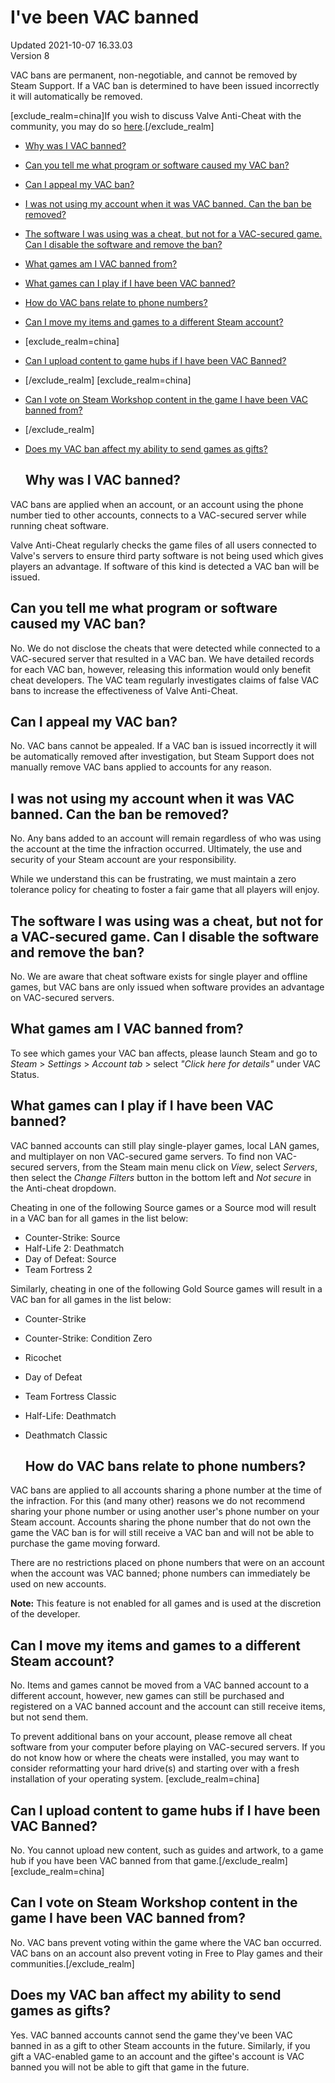 # I've been VAC banned
Updated 2021-10-07 16.33.03  
Version 8  

VAC bans are permanent, non-negotiable, and cannot be removed by Steam Support. If a VAC ban is determined to have been issued incorrectly it will automatically be removed.   
  
[exclude_realm=china]If you wish to discuss Valve Anti-Cheat with the community, you may do so [here](https://steamcommunity.com/discussions/forum/9/).[/exclude_realm]
* [Why was I VAC banned?](#whyban)
* [Can you tell me what program or software caused my VAC ban?](#reason)
* [Can I appeal my VAC ban?](#appeal)
* [I was not using my account when it was VAC banned. Can the ban be removed?](#compromised)
* [The software I was using was a cheat, but not for a VAC-secured game. Can I disable the software and remove the ban?](#othergame)
* [What games am I VAC banned from?](#application)
* [What games can I play if I have been VAC banned?](#eligible)
* [How do VAC bans relate to phone numbers?](#phone)
* [Can I move my items and games to a different Steam account?](#items)
*  [exclude_realm=china]
* [Can I upload content to game hubs if I have been VAC Banned?](#contenthubs)
* [/exclude_realm]  	[exclude_realm=china]
* [Can I vote on Steam Workshop content in the game I have been VAC banned from?](#voting)
* [/exclude_realm]
* [Does my VAC ban affect my ability to send games as gifts?](#gifts)

  
  ## Why was I VAC banned?
VAC bans are applied when an account, or an account using the phone number tied to other accounts, connects to a VAC-secured server while running cheat software.  
  
Valve Anti-Cheat regularly checks the game files of all users connected to Valve's servers to ensure third party software is not being used which gives players an advantage. If software of this kind is detected a VAC ban will be issued.  
  ## Can you tell me what program or software caused my VAC ban?
No. We do not disclose the cheats that were detected while connected to a VAC-secured server that resulted in a VAC ban. We have detailed records for each VAC ban, however, releasing this information would only benefit cheat developers. The VAC team regularly investigates claims of false VAC bans to increase the effectiveness of Valve Anti-Cheat.    
  ## Can I appeal my VAC ban?
No. VAC bans cannot be appealed. If a VAC ban is issued incorrectly it will be automatically removed after investigation, but Steam Support does not manually remove VAC bans applied to accounts for any reason.    
  ## I was not using my account when it was VAC banned. Can the ban be removed?
No. Any bans added to an account will remain regardless of who was using the account at the time the infraction occurred. Ultimately, the use and security of your Steam account are your responsibility.   
  
While we understand this can be frustrating, we must maintain a zero tolerance policy for cheating to foster a fair game that all players will enjoy.  
    
  ## The software I was using was a cheat, but not for a VAC-secured game. Can I disable the software and remove the ban?
No. We are aware that cheat software exists for single player and offline games, but VAC bans are only issued when software provides an advantage on VAC-secured servers.  
    
  ## What games am I VAC banned from?
To see which games your VAC ban affects, please launch Steam and go to *Steam* > *Settings* > *Account tab* > select *"Click here for details"* under VAC Status.    
  ## What games can I play if I have been VAC banned?
VAC banned accounts can still play single-player games, local LAN games, and multiplayer on non VAC-secured game servers. To find non VAC-secured servers, from the Steam main menu click on *View*, select *Servers*, then select the *Change Filters* button in the bottom left and *Not secure* in the Anti-cheat dropdown.  
  
Cheating in one of the following Source games or a Source mod will result in a VAC ban for all games in the list below:
* Counter-Strike: Source
* Half-Life 2: Deathmatch
* Day of Defeat: Source
* Team Fortress 2

Similarly, cheating in one of the following Gold Source games will result in a VAC ban for all games in the list below:  

* Counter-Strike
* Counter-Strike: Condition Zero
* Ricochet
* Day of Defeat
* Team Fortress Classic
* Half-Life: Deathmatch
* Deathmatch Classic

      
  ## How do VAC bans relate to phone numbers?
VAC bans are applied to all accounts sharing a phone number at the time of the infraction. For this (and many other) reasons we do not recommend sharing your phone number or using another user's phone number on your Steam account. Accounts sharing the phone number that do not own the game the VAC ban is for will still receive a VAC ban and will not be able to purchase the game moving forward.  
  
There are no restrictions placed on phone numbers that were on an account when the account was VAC banned; phone numbers can immediately be used on new accounts.  
  
**Note:** This feature is not enabled for all games and is used at the discretion of the developer.    
  ## Can I move my items and games to a different Steam account?
No. Items and games cannot be moved from a VAC banned account to a different account, however, new games can still be purchased and registered on a VAC banned account and the account can still receive items, but not send them.  
  
To prevent additional bans on your account, please remove all cheat software from your computer before playing on VAC-secured servers. If you do not know how or where the cheats were installed, you may want to consider reformatting your hard drive(s) and starting over with a fresh installation of your operating system. [exclude_realm=china]  
  ## Can I upload content to game hubs if I have been VAC Banned?
No. You cannot upload new content, such as guides and artwork, to a game hub if you have been VAC banned from that game.[/exclude_realm]    [exclude_realm=china]  
  ## Can I vote on Steam Workshop content in the game I have been VAC banned from?
No. VAC bans prevent voting within the game where the VAC ban occurred. VAC bans on an account also prevent voting in Free to Play games and their communities.[/exclude_realm]   
  ## Does my VAC ban affect my ability to send games as gifts?
Yes. VAC banned accounts cannot send the game they've been VAC banned in as a gift to other Steam accounts in the future. Similarly, if you gift a VAC-enabled game to an account and the giftee's account is VAC banned you will not be able to gift that game in the future.